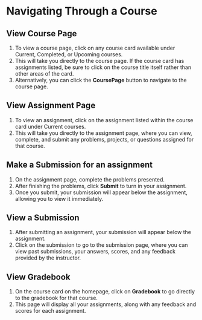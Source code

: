 # Navigating Through a Course

## View Course Page
1. To view a course page, click on any course card available under Current, Completed, or Upcoming courses.
2. This will take you directly to the course page. If the course card has assignments listed, be sure to click on the course       title itself rather than other areas of the card.
3. Alternatively, you can click the **CoursePage** button to navigate to the course page.

## View Assignment Page
1. To view an assignment, click on the assignment listed within the course card under Current courses.
2. This will take you directly to the assignment page, where you can view, complete, and submit any problems, projects, or questions assigned for that course.

## Make a Submission for an assignment
1. On the assignment page, complete the problems presented.
2. After finishing the problems, click **Submit** to turn in your assignment.
3. Once you submit, your submission will appear below the assignment, allowing you to view it immediately.

## View a Submission
1. After submitting an assignment, your submission will appear below the assignment.
2. Click on the submission to go to the submission page, where you can view past submissions, your answers, scores, and any feedback provided by the instructor.

## View Gradebook
1. On the course card on the homepage, click on **Gradebook** to go directly to the gradebook for that course.
2. This page will display all your assignments, along with any feedback and scores for each assignment.
